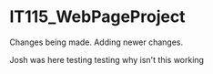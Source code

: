 # IT115_WebPageProject
Changes being made.
Adding newer changes.  


Josh was here
testing testing why isn't this working

